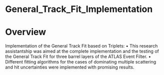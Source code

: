 # General_Track_Fit_Implementation

# Overview
Implementation of the General Track Fit based on Triplets:
• This research assistantship was aimed at the complete implementation and the testing of the General Track Fit for three barrel layers of the ATLAS Event Filter.
• Different fitting algorithms for the cases of dominating multiple scattering and hit uncertainties were implemented with promising results.

